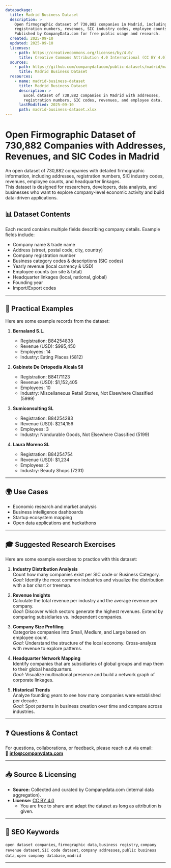 ```yaml
---
datapackage:
  title: Madrid Business Dataset
  description: >
    Open firmographic dataset of 730,882 companies in Madrid, including addresses, 
    registration numbers, revenues, SIC industry codes, employee counts, and headquarter linkages. 
    Published by CompanyData.com for free public usage and research.
  created: 2025-09-10
  updated: 2025-09-10
  licenses:
    - path: https://creativecommons.org/licenses/by/4.0/
      title: Creative Commons Attribution 4.0 International (CC BY 4.0)
  sources:
    - path: https://github.com/companydatacom/public-datasets/madrid/madrid-business-dataset.xlsx
      title: Madrid Business Dataset
  resources:
    - name: madrid-business-dataset
      title: Madrid Business Dataset
      description: >
        Excel dataset of 730,882 companies in Madrid with addresses, 
        registration numbers, SIC codes, revenues, and employee data.
      lastModified: 2025-09-10
      path: madrid-business-dataset.xlsx
---
```


# Open Firmographic Dataset of 730,882 Companies with Addresses, Revenues, and SIC Codes in Madrid

An open dataset of 730,882 companies with detailed firmographic information, including addresses, registration numbers, SIC industry codes, revenues, employee counts, and headquarter linkages.  
This dataset is designed for researchers, developers, data analysts, and businesses who want to explore company-level economic activity and build data-driven applications.


## 📊 Dataset Contents

Each record contains multiple fields describing company details. Example fields include:

- Company name & trade name  
- Address (street, postal code, city, country)  
- Company registration number  
- Business category codes & descriptions (SIC codes)  
- Yearly revenue (local currency & USD)  
- Employee counts (on site & total)  
- Headquarter linkages (local, national, global)  
- Founding year  
- Import/Export codes  

---

## 🔎 Practical Examples

Here are some example records from the dataset:

1. **Bernaland S.L.** 
   - Registration: B84254838  
   - Revenue (USD): $995,450  
   - Employees: 14  
   - Industry: Eating Places (5812)  

2. **Gabinete De Ortopedia Alcala Sll** 
   - Registration: B84171123  
   - Revenue (USD): $1,152,405  
   - Employees: 10  
   - Industry: Miscellaneous Retail Stores, Not Elsewhere Classified (5999)  

3. **Sumiconsulting SL** 
   - Registration: B84254283  
   - Revenue (USD): $214,156  
   - Employees: 3  
   - Industry: Nondurable Goods, Not Elsewhere Classified (5199)  

4. **Laura Moreno SL** 
   - Registration: B84254754  
   - Revenue (USD): $1,234  
   - Employees: 2  
   - Industry: Beauty Shops (7231)

---

## 🌍 Use Cases
- Economic research and market analysis  
- Business intelligence dashboards  
- Startup ecosystem mapping  
- Open data applications and hackathons  

---

## 🎓 Suggested Research Exercises

Here are some example exercises to practice with this dataset:

1. **Industry Distribution Analysis**  
   Count how many companies exist per SIC code or Business Category.  
   *Goal:* Identify the most common industries and visualize the distribution with a bar chart or treemap.

2. **Revenue Insights**  
   Calculate the total revenue per industry and the average revenue per company.  
   *Goal:* Discover which sectors generate the highest revenues. Extend by comparing subsidiaries vs. independent companies.

3. **Company Size Profiling**  
   Categorize companies into Small, Medium, and Large based on employee count.  
   *Goal:* Understand the structure of the local economy. Cross-analyze with revenue to explore patterns.

4. **Headquarter Network Mapping**  
   Identify companies that are subsidiaries of global groups and map them to their global headquarters.  
   *Goal:* Visualize multinational presence and build a network graph of corporate linkages.

5. **Historical Trends**  
   Analyze founding years to see how many companies were established per decade.  
   *Goal:* Spot patterns in business creation over time and compare across industries.

---

## ❓ Questions & Contact
For questions, collaborations, or feedback, please reach out via email:  
📧 **info@companydata.com**

---

## 📥 Source & Licensing

- **Source:** Collected and curated by Companydata.com (internal data aggregation).  
- **License:** [CC BY 4.0](https://creativecommons.org/licenses/by/4.0/)  
  - You are free to share and adapt the dataset as long as attribution is given.

---

## 🔑 SEO Keywords
`open dataset companies`, `firmographic data`, `business registry`, `company revenue dataset`, `SIC code dataset`, `company addresses`, `public business data`, `open company database`, `madrid`

---

